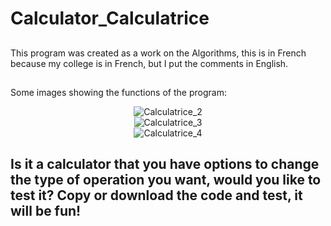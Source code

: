##

<h1> Calculator_Calculatrice </h1>

##

This program was created as a work on the Algorithms, this is in French because my college is in French, but I put the comments in English. 
 
##

Some images showing the functions of the program: 
<br>
<div align="center">
  
  ![Calculatrice_2](https://user-images.githubusercontent.com/90284053/157305700-bb7b09dd-408d-4ea7-8c32-e7e5496ab91b.jpg)
  <br>
  ![Calculatrice_3](https://user-images.githubusercontent.com/90284053/157305709-c9bb4aea-36c4-41a8-842b-02f85efe66cf.jpg)
  <br>
  ![Calculatrice_4](https://user-images.githubusercontent.com/90284053/157305716-e4eb00a8-d432-4b53-bd3a-4cac7a21b1b6.jpg)
  
</div>

##

<h2> Is it a calculator that you have options to change the type of operation you want, would you like to test it? Copy or download the code and test, it will be fun! </h2>

##
